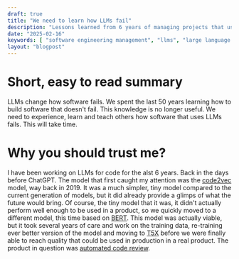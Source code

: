 ```yaml
---
draft: true
title: "We need to learn how LLMs fail"
description: "Lessons learned from 6 years of managing projects that use LLMs for their core functionality."
date: "2025-02-16"
keywords: [ "software engineering management", "llms", "large language models", "software management", "failure analysis", "how LLMs fail"]
layout: "blogpost"
---
```

# Short, easy to read summary

LLMs change how software fails. We spent the last 50 years learning how to build software that
doesn't fail. This knowledge is no longer useful. We need to experience, learn and teach others
how software that uses LLMs fails. This will take time.

# Why you should trust me?

I have been working on LLMs for code for the alst 6 years. Back in the days before ChatGPT. The model
that first caught my attention was the [code2vec](https://code2vec.org) model, way back in 2019. It
was a much simpler, tiny model compared to the current generation of models, but it did already provide
a glimps of what the future would bring. Of course, the tiny model that it was, it didn't actually
perform well enough to be used in a product, so we quickly moved to a different model, this time based
on [BERT](https://en.wikipedia.org/wiki/BERT_(language_model)). This model was actually viable, but
it took several years of care and work on the training data, re-training ever better version of the
model and moving to [T5X](https://github.com/google-research/t5x) before we were finally able to
reach quality that could be used in production in a real product. The product in question was
[automated code review](https://dl.acm.org/doi/pdf/10.1145/3664646.3665664).

